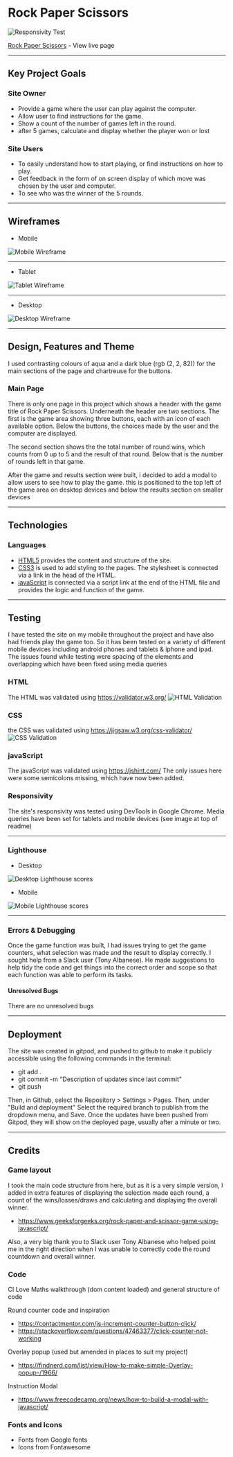# Rock Paper Scissors

![](documentation/responsive.png "Responsivity Test")

[Rock Paper Scissors](https://markdaniel1982.github.io/RPS_PP2/) - View live page
_____
## Key Project Goals

### Site Owner
  * Provide a game where the user can play against the computer.
  * Allow user to find instructions for the game.
  * Show a count of the number of games left in the round.
  * after 5 games, calculate and display whether the player won or lost

### Site Users
  * To easily understand how to start playing, or find instructions on how to play.
  * Get feedback in the form of on screen display of which move was chosen by the user and computer.
  * To see who was the winner of the 5 rounds.

_______

## Wireframes

* Mobile

![Mobile Wireframe](documentation/mobile_wireframe.png)

___

* Tablet

![Tablet Wireframe](documentation/tablet_wireframe.png)

___

* Desktop

![Desktop Wireframe](documentation/desktop_wireframe.png)


_______
## Design, Features and Theme

I used contrasting colours of aqua and a dark blue (rgb (2, 2, 82)) for the main sections of the page and chartreuse for the buttons.

### Main Page

There is only one page in this project which shows a header with the game title of Rock Paper Scissors. Underneath the header are two sections. The first is the game area showing three buttons, each with an icon of each available option. Below the buttons, the choices made by the user and the computer are displayed.

The second section shows the the total number of round wins, which counts from 0 up to 5 and the result of that round. Below that is the number of rounds left in that game.

After the game and results section were built, i decided to add a modal to allow users to see how to play the game. this is positioned to the top left of the game area on desktop devices and below the results section on smaller devices
____

## Technologies
### Languages
 * [HTML5](https://developer.mozilla.org/en-US/docs/Glossary/HTML5) provides the content and structure of the site.
 * [CSS3](https://developer.mozilla.org/en-US/docs/Web/CSS) is used to add styling to the pages. The stylesheet is connected via a link in the head of the HTML.
 * [javaScript](https://developer.mozilla.org/en-US/docs/Web/JavaScript) is connected via a script link at the end of the HTML file and provides the logic and function of the game.

____
## Testing

I have tested the site on my mobile throughout the project and have also had friends play the game too. So it has been tested on a variety of different mobile devices including android phones and tablets & iphone and ipad. The issues found while testing were spacing of the elements and overlapping which have been fixed using media queries

### HTML
The HTML was validated using https://validator.w3.org/
![HTML Validation](documentation/html_validation.png)

### CSS
the CSS was validated using https://jigsaw.w3.org/css-validator/
![CSS Validation](documentation/css_validation.png)

### javaScript
The javaScript was validated using https://jshint.com/
The only issues here were some semicolons missing, which have now been added.

### Responsivity
The site's responsivity was tested using DevTools in Google Chrome. Media queries have been set for tablets and mobile devices (see image at top of readme)
_____

### Lighthouse
* Desktop

![Desktop Lighthouse scores](documentation/lighthouse_desktop.png)

* Mobile

![Mobile Lighthouse scores](documentation/lighthouse_mobile.png)

___

### Errors & Debugging

Once the game function was built, I had issues trying to get the game counters, what selection was made and the result to display correctly. I sought help from a Slack user (Tony Albanese). He made suggestions to help tidy the code and get things into the correct order and scope so that each function was able to perform its tasks.


#### Unresolved Bugs

There are no unresolved bugs

_______

## Deployment

The site was created in gitpod, and pushed to github to make it publicly accessible using the following commands in the terminal:

  * git add  .
  * git commit -m "Description of updates since last commit"
  * git push

  Then, in Github, select the Repository > Settings > Pages. Then, under "Build and deployment" Select the required branch to publish from the dropdown menu, and Save.
  Once the updates have been pushed from Gitpod, they will show on the deployed page, usually after a minute or two.
_____

## Credits

### Game layout

I took the main code structure from here, but as it is a very simple version, I added in extra features of displaying the selection made each round, a count of the wins/losses/draws and calculating and displaying the overall winner.
 * https://www.geeksforgeeks.org/rock-paper-and-scissor-game-using-javascript/

Also, a very big thank you to Slack user Tony Albanese who helped point me in the right direction when I was unable to correctly code the round countdown and overall winner.

### Code

CI Love Maths walkthrough (dom content loaded) and general structure of code

Round counter  code and inspiration 
 * https://contactmentor.com/js-increment-counter-button-click/
 * https://stackoverflow.com/questions/47463377/click-counter-not-working

Overlay popup (used but amended in places to suit my project)
 * https://findnerd.com/list/view/How-to-make-simple-Overlay-popup-/1966/

Instruction Modal
 * https://www.freecodecamp.org/news/how-to-build-a-modal-with-javascript/


### Fonts and Icons  
* Fonts from Google fonts
* Icons from Fontawesome